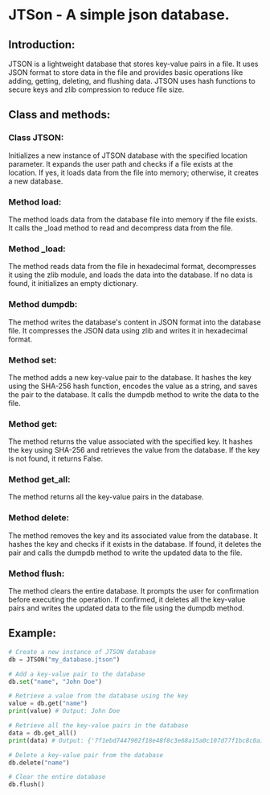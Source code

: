 # JTSon - A simple json database.

## Introduction:
JTSON is a lightweight database that stores key-value pairs in a file. It uses JSON format to store data in the file and provides basic operations like adding, getting, deleting, and flushing data. JTSON uses hash functions to secure keys and zlib compression to reduce file size.

## Class and methods:

### Class JTSON:
Initializes a new instance of JTSON database with the specified location parameter. It expands the user path and checks if a file exists at the location. If yes, it loads data from the file into memory; otherwise, it creates a new database.

### Method load:
The method loads data from the database file into memory if the file exists. It calls the _load method to read and decompress data from the file.

### Method _load:
The method reads data from the file in hexadecimal format, decompresses it using the zlib module, and loads the data into the database. If no data is found, it initializes an empty dictionary.

### Method dumpdb:
The method writes the database's content in JSON format into the database file. It compresses the JSON data using zlib and writes it in hexadecimal format.

### Method set:
The method adds a new key-value pair to the database. It hashes the key using the SHA-256 hash function, encodes the value as a string, and saves the pair to the database. It calls the dumpdb method to write the data to the file.

### Method get:
The method returns the value associated with the specified key. It hashes the key using SHA-256 and retrieves the value from the database. If the key is not found, it returns False.

### Method get_all:
The method returns all the key-value pairs in the database.

### Method delete:
The method removes the key and its associated value from the database. It hashes the key and checks if it exists in the database. If found, it deletes the pair and calls the dumpdb method to write the updated data to the file.

### Method flush:
The method clears the entire database. It prompts the user for confirmation before executing the operation. If confirmed, it deletes all the key-value pairs and writes the updated data to the file using the dumpdb method.


## Example:
```py
# Create a new instance of JTSON database
db = JTSON("my_database.jtson")

# Add a key-value pair to the database
db.set("name", "John Doe")

# Retrieve a value from the database using the key
value = db.get("name")
print(value) # Output: John Doe

# Retrieve all the key-value pairs in the database
data = db.get_all()
print(data) # Output: {'7f1ebd7447902f18e48f8c3e68a15a0c107d77f1bc8c0a16998da19d68daa903': b'John Doe'}

# Delete a key-value pair from the database
db.delete("name")

# Clear the entire database
db.flush()
```
